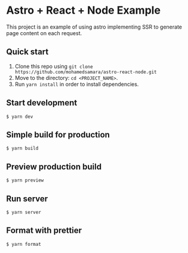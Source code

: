 # Astro + React + Node Example

This project is an example of using astro implementing SSR to generate page content on each request.

## Quick start

1.  Clone this repo using `git clone https://github.com/mohamedsamara/astro-react-node.git`
2.  Move to the directory: `cd <PROJECT_NAME>`.<br />
3.  Run `yarn install` in order to install dependencies.<br />

## Start development

```
$ yarn dev
```

## Simple build for production

```
$ yarn build
```

## Preview production build

```
$ yarn preview
```

## Run server

```
$ yarn server
```

## Format with prettier

```
$ yarn format
```
